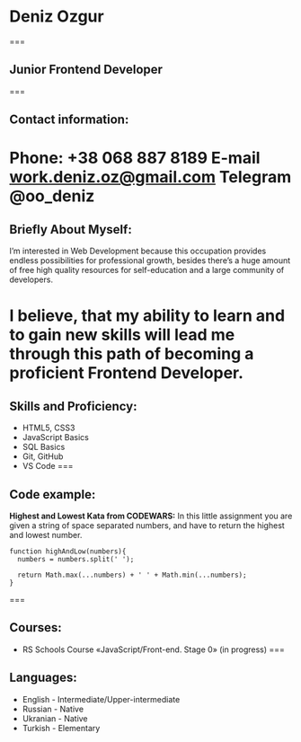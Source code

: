 # Deniz Ozgur
===
## Junior Frontend Developer
===
## Contact information:
**Phone:** +38 068 887 8189
**E-mail** work.deniz.oz@gmail.com
**Telegram** @oo_deniz
===
## Briefly About Myself:
I’m interested in Web Development because this occupation provides endless possibilities for professional growth,
besides there’s a huge amount of free high quality resources for self-education and a large community of developers.


I believe, that my ability to learn and to gain new skills will lead me through this path of becoming a proficient Frontend Developer.
===
## Skills and Proficiency:
- HTML5, CSS3
- JavaScript Basics
- SQL Basics
- Git, GitHub
- VS Code
===
## Code example:
**Highest and Lowest Kata from CODEWARS:** In this little assignment you are given a string of space separated numbers, and have to return the highest and lowest number.
```
function highAndLow(numbers){
  numbers = numbers.split(' ');
  
  return Math.max(...numbers) + ' ' + Math.min(...numbers);
}
```
===
## Courses:
- RS Schools Course «JavaScript/Front-end. Stage 0» (in progress)
===
## Languages:
- English - Intermediate/Upper-intermediate
- Russian - Native
- Ukranian - Native
- Turkish - Elementary
